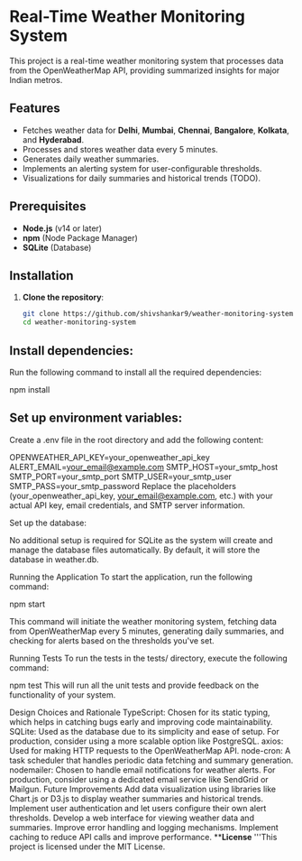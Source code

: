 # Real-Time Weather Monitoring System

This project is a real-time weather monitoring system that processes data from the OpenWeatherMap API, providing summarized insights for major Indian metros.

## Features

- Fetches weather data for **Delhi**, **Mumbai**, **Chennai**, **Bangalore**, **Kolkata**, and **Hyderabad**.
- Processes and stores weather data every 5 minutes.
- Generates daily weather summaries.
- Implements an alerting system for user-configurable thresholds.
- Visualizations for daily summaries and historical trends (TODO).

## Prerequisites

- **Node.js** (v14 or later)
- **npm** (Node Package Manager)
- **SQLite** (Database)

## Installation

1. **Clone the repository**:

   ```bash
   git clone https://github.com/shivshankar9/weather-monitoring-system.git
   cd weather-monitoring-system

## Install dependencies:
Run the following command to install all the required dependencies:

npm install
## Set up environment variables:

Create a .env file in the root directory and add the following content:


OPENWEATHER_API_KEY=your_openweather_api_key
ALERT_EMAIL=your_email@example.com
SMTP_HOST=your_smtp_host
SMTP_PORT=your_smtp_port
SMTP_USER=your_smtp_user
SMTP_PASS=your_smtp_password
Replace the placeholders (your_openweather_api_key, your_email@example.com, etc.) with your actual API key, email credentials, and SMTP server information.

Set up the database:

No additional setup is required for SQLite as the system will create and manage the database files automatically. By default, it will store the database in weather.db.

Running the Application
To start the application, run the following command:

npm start

This command will initiate the weather monitoring system, fetching data from OpenWeatherMap every 5 minutes, generating daily summaries, and checking for alerts based on the thresholds you've set.

Running Tests
To run the tests in the tests/ directory, execute the following command:

npm test
This will run all the unit tests and provide feedback on the functionality of your system.

Design Choices and Rationale
TypeScript: Chosen for its static typing, which helps in catching bugs early and improving code maintainability.
SQLite: Used as the database due to its simplicity and ease of setup. For production, consider using a more scalable option like PostgreSQL.
axios: Used for making HTTP requests to the OpenWeatherMap API.
node-cron: A task scheduler that handles periodic data fetching and summary generation.
nodemailer: Chosen to handle email notifications for weather alerts. For production, consider using a dedicated email service like SendGrid or Mailgun.
Future Improvements
Add data visualization using libraries like Chart.js or D3.js to display weather summaries and historical trends.
Implement user authentication and let users configure their own alert thresholds.
Develop a web interface for viewing weather data and summaries.
Improve error handling and logging mechanisms.
Implement caching to reduce API calls and improve performance.
****License**
'''This project is licensed under the MIT License.

